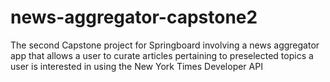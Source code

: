 # news-aggregator-capstone2
The second Capstone project for Springboard involving a news aggregator app that allows a user to curate articles pertaining to preselected topics a user is interested in using the New York Times Developer API 
